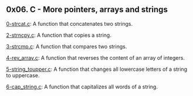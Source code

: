 ## 0x06. C - More pointers, arrays and strings

[0-strcat.c](./0-strcat.c): A function that concatenates two strings.

[2-strncpy.c](./2-strncpy.c): A function that copies a string.

[3-strcmp.c](./3-strcmp.c): A function that compares two strings.

[4-rev_array.c](./4-rev_array.c): A function that reverses the content of an array of integers.

[5-string_toupper.c](./5-string_toupper.c): A function that changes all lowercase letters of a string to uppercase.

[6-cap_string.c](./6-cap_string.c): A function that capitalizes all words of a string.


